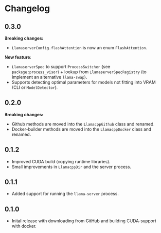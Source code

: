# Changelog

## 0.3.0

**Breaking changes:**
- `LlamaserverConfig.flashAttention` is now an enum `FlashAttention`.

**New feature:**
- `LlamaserverSpec` to support `ProcessSwitcher` (see `package:process_visor`) + lookup from `LlamaserverSpecRegistry` (to implement an alternative `llama-swap`).
- Supports detecting optimal parameters for models not fitting into VRAM (CLI or `ModelDetector`).

## 0.2.0

**Breaking changes:**
- Github methods are moved into the `LlamacppGithub` class and renamed.
- Docker-builder methods are moved into the `LlamacppDocker` class and renamed.

## 0.1.2

- Improved CUDA build (copying runtime libraries).
- Small improvements in `LlamacppDir` and the server process.

## 0.1.1

- Added support for running the `llama-server` process.

## 0.1.0

- Inital release with downloading from GitHub and building CUDA-support with docker.
